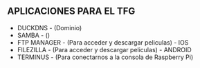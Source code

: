 ## APLICACIONES PARA EL TFG

- DUCKDNS - (Dominio)
- SAMBA - ()
- FTP MANAGER - (Para acceder y descargar peliculas) - IOS
- FILEZILLA - (Para acceder y descargar peliculas) - ANDROID
- TERMINUS - (Para conectarnos a la consola de Raspberry Pi)
